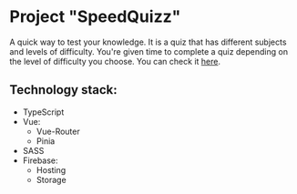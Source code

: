# Project "SpeedQuizz"

A quick way to test your knowledge. It is a quiz that has different subjects and levels of difficulty. You're given time to complete a quiz depending on the level of difficulty you choose. You can check it [here](https://speedquizz-e8eca.web.app/).

## Technology stack:

- TypeScript
- Vue:
  - Vue-Router
  - Pinia
- SASS
- Firebase:
  - Hosting
  - Storage
